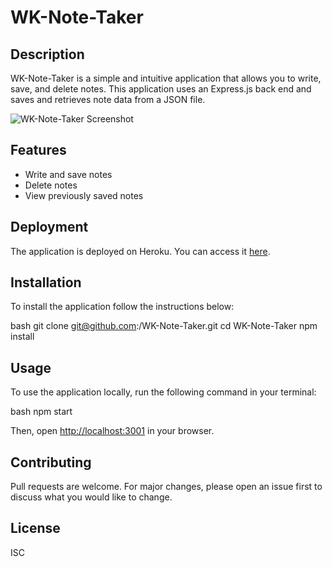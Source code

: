 # WK-Note-Taker

## Description

WK-Note-Taker is a simple and intuitive application that allows you to write, save, and delete notes. This application uses an Express.js back end and saves and retrieves note data from a JSON file.

![WK-Note-Taker Screenshot](https://i.imgur.com/JYi92LE.png)

## Features

- Write and save notes
- Delete notes
- View previously saved notes

## Deployment

The application is deployed on Heroku. You can access it [here](https://stark-dusk-32947-a3304aa18fe9.herokuapp.com/).

## Installation

To install the application follow the instructions below:

bash git clone git@github.com:<your-github-username>/WK-Note-Taker.git cd WK-Note-Taker npm install

## Usage

To use the application locally, run the following command in your terminal:

bash npm start

Then, open [http://localhost:3001](http://localhost:3001) in your browser.

## Contributing

Pull requests are welcome. For major changes, please open an issue first to discuss what you would like to change.

## License

ISC
